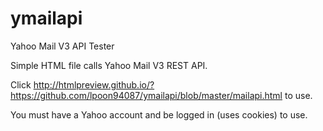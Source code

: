 # ymailapi
Yahoo Mail V3 API Tester

Simple HTML file calls Yahoo Mail V3 REST API.

Click http://htmlpreview.github.io/?https://github.com/lpoon94087/ymailapi/blob/master/mailapi.html to use.

You must have a Yahoo account and be logged in (uses cookies) to use.

